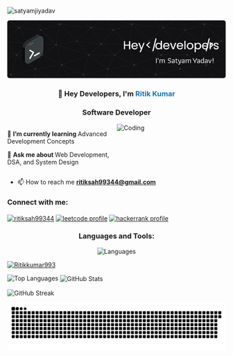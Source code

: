 <p align="left"> 
  <img src="https://komarev.com/ghpvc/?username=Ritiksah99344&label=Profile%20views&color=0e75b6&style=flat" alt="satyamjiyadav" /> 
</p>

<img src="https://github.com/Ritikkumar993/Ritikkumar993/blob/main/github-header-image.png">

<h3 align="center">👋 Hey Developers, I'm <span style="color:#0e75b6;">Ritik Kumar</span></h3>
<h3 align="center">Software Developer</h3>

<div style="display:flex; justify-content: space-between;">
  <div>
    <p>🌱 <strong> I’m currently learning </strong> Advanced Development Concepts</p>
    <p>💬 <strong> Ask me about </strong> Web Development, DSA, and System Design</p>
  </div>
  <img align="right" alt="Coding" width="400" src="https://media.tenor.com/2uyENRmiUt0AAAAC/coding.gif">
</div>

- 📫 How to reach me **ritiksah99344@gmail.com**

<h3 align="left">Connect with me:</h3>
<p align="left">
<a href="https://www.codechef.com/users/ritiksah99344" target="blank"><img align="center" src="https://cdn.jsdelivr.net/npm/simple-icons@3.1.0/icons/codechef.svg" alt="ritiksah99344" height="30" width="40" /></a>
<a href="https://leetcode.com/u/ritiksah99344/" target="blank"><img align="center" src="https://raw.githubusercontent.com/rahuldkjain/github-profile-readme-generator/master/src/images/icons/Social/leet-code.svg" alt="leetcode profile" height="30" width="40" /></a>
<a href="https://www.hackerrank.com/ritiksah99344" target="blank"><img align="center" src="https://raw.githubusercontent.com/rahuldkjain/github-profile-readme-generator/master/src/images/icons/Social/hackerrank.svg" alt="hackerrank profile" height="30" width="40" /></a>
</p>

<div>
  <h3 align="center">Languages and Tools:</h3>
  <p align="center">
    <img src="https://skillicons.dev/icons?i=c,cpp,java,python,javascript,typescript,html,css,tailwind,bootstrap,npm,react,next,vite,laravel,nodejs,express,mongodb,mysql,postgres,redis,redux,firebase,docker,vercel,replit,git,github,gitlab,vscode,powershell,postman,figma,linux,ubuntu,jquery,bash" alt="Languages">
  </p>
</div>

<p align="left"> <a href="https://github.com/ryo-ma/github-profile-trophy"><img src="https://github-profile-trophy.vercel.app/?username=Ritikkumar993" alt="Ritikkumar993" /></a> </p>
<p><img align="left" src="https://github-readme-stats.vercel.app/api/top-langs?username=Ritikkumar993&show_icons=true&locale=en&layout=compact" alt="Top Languages" /></p>

<p>&nbsp;<img align="center" src="https://github-readme-stats.vercel.app/api?username=Ritikkumar993&show_icons=true&locale=en" alt="GitHub Stats" /></p>

<p><img align="center" src="https://github-readme-streak-stats.herokuapp.com/?user=Ritikkumar993&" alt="GitHub Streak" /></p>

<img src="https://github.com/SohaHussain/SohaHussain/blob/main/github-contribution-grid-snake.svg">
